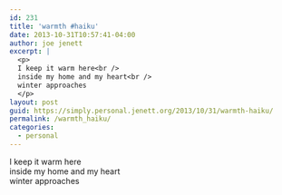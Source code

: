 ```yaml
---
id: 231
title: 'warmth #haiku'
date: 2013-10-31T10:57:41-04:00
author: joe jenett
excerpt: |
  <p>
  I keep it warm here<br />
  inside my home and my heart<br />
  winter approaches
  </p>
layout: post
guid: https://simply.personal.jenett.org/2013/10/31/warmth-haiku/
permalink: /warmth_haiku/
categories:
  - personal
---
```

I keep it warm here  
inside my home and my heart  
winter approaches